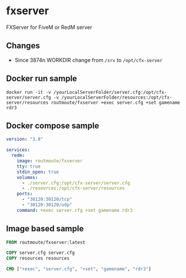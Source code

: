 # fxserver

FXServer for FiveM or RedM server

## Changes

* Since 3874n WORKDIR change from `/srv` to `/opt/cfx-server`

## Docker run sample

`docker run -it -v /yourLocalServerFolder/server.cfg:/opt/cfx-server/server.cfg -v /yourLocalServerFolder/resources:/opt/cfx-server/resources routmoute/fxserver +exec server.cfg +set gamename rdr3`

## Docker compose sample

```yaml
version: "3.8"

services:
  redm:
    image: routmoute/fxserver
    tty: true
    stdin_open: true
    volumes:
      - ./server.cfg:/opt/cfx-server/server.cfg
      - ./resources:/opt/cfx-server/resources
    ports:
      - "30120:30120/tcp"
      - "30120:30120/udp"
    command: +exec server.cfg +set gamename rdr3
```

## Image based sample

```dockerfile
FROM routmoute/fxserver:latest

COPY server.cfg server.cfg
COPY resources resources

CMD ["+exec", "server.cfg", "+set", "gamename", "rdr3"]
```
